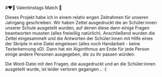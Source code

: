 #❤️‍🔥 Valentinstags Match 🌹
 
Dieses Projekt habe ich in einem relativ engen Zeitrahmen für unseren Jahrgang geschrieben. Wir haben Zettel ausgedruckt die an Schüler:innen unserer Schule ausgeteilt wurden, auf denen diese dann einige Fragen beantworten mussten (alles freiwillig natürlich). Anschließend wurden die Zettel eingesammelt und die Antworten der Schüler:innen mit Hilfe eines der Skripte in eine Datei eingelesen (alles noch Handarbeit - keine Texterkennung xD). Dann hat ein Algorithmus am Ende für jede Person einige andere Personen ausgegeben, die zu ihr passen würden.

Die Word-Datei mit den Fragen, die ausgedruckt und an die Schüler:innen ausgeteilt wurde, ist leider verloren gegangen... :(
